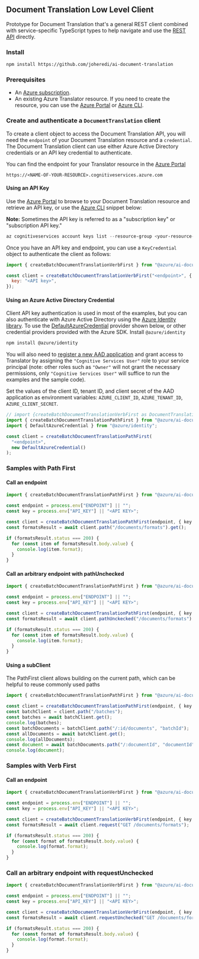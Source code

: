 ## Document Translation Low Level Client

Prototype for Document Translation that's a general REST client combined with service-specific TypeScript types to help navigate and use the [REST API][rest_api] directly.

### Install

```bash
npm install https://github.com/joheredi/ai-document-translation
```

### Prerequisites

- An [Azure subscription][azure_sub].
- An existing Azure Translator resource. If you need to create the resource, you can use the [Azure Portal][create_translator] or [Azure CLI][azure_cli].

### Create and authenticate a `DocumentTranslation` client

To create a client object to access the Document Translation API, you will need the `endpoint` of your Document Translation resource and a `credential`. The Document Translation client can use either Azure Active Directory credentials or an API key credential to authenticate.

You can find the endpoint for your Translator resource in the [Azure Portal][azure_portal]

`https://<NAME-OF-YOUR-RESOURCE>.cognitiveservices.azure.com`

#### Using an API Key

Use the [Azure Portal][azure_portal] to browse to your Document Translation resource and retrieve an API key, or use the [Azure CLI][azure_cli] snippet below:

**Note:** Sometimes the API key is referred to as a "subscription key" or "subscription API key."

```PowerShell
az cognitiveservices account keys list --resource-group <your-resource-group-name> --name <your-resource-name>
```

Once you have an API key and endpoint, you can use a `KeyCredential` object to authenticate the client as follows:

```js
import { createBatchDocumentTranslationVerbFirst } from "@azure/ai-document-translation";

const client = createBatchDocumentTranslationVerbFirst("<endpoint>", {
  key: "<API key>",
});
```

#### Using an Azure Active Directory Credential

Client API key authentication is used in most of the examples, but you can also authenticate with Azure Active Directory using the [Azure Identity library][azure_identity]. To use the [DefaultAzureCredential][defaultazurecredential] provider shown below,
or other credential providers provided with the Azure SDK. Install `@azure/identity`

```bash
npm install @azure/identity
```

You will also need to [register a new AAD application][register_aad_app] and grant access to Translator by assigning the `"Cognitive Services User"` role to your service principal (note: other roles such as `"Owner"` will not grant the necessary permissions, only `"Cognitive Services User"` will suffice to run the examples and the sample code).

Set the values of the client ID, tenant ID, and client secret of the AAD application as environment variables: `AZURE_CLIENT_ID`, `AZURE_TENANT_ID`, `AZURE_CLIENT_SECRET`.

```js
// import {createBatchDocumentTranslationVerbFirst as DocumentTranslation} from @azure/ai-document-translation;
import { createBatchDocumentTranslationPathFirst } from "@azure/ai-document-translation";
import { DefaultAzureCredential } from "@azure/identity";

const client = createBatchDocumentTranslationPathFirst(
  "<endpoint>",
  new DefaultAzureCredential()
);
```

### Samples with Path First

#### Call an endpoint

```typescript
import { createBatchDocumentTranslationPathFirst } from "@azure/ai-document-translation";

const endpoint = process.env["ENDPOINT"] || "";
const key = process.env["API_KEY"] || "<API KEY>";

const client = createBatchDocumentTranslationPathFirst(endpoint, { key });
const formatsResult = await client.path("/documents/formats").get();

if (formatsResult.status === 200) {
  for (const item of formatsResult.body.value) {
    console.log(item.format);
  }
}
```

#### Call an arbitrary endpoint with pathUnchecked

```typescript
import { createBatchDocumentTranslationPathFirst } from "@azure/ai-document-translation";

const endpoint = process.env["ENDPOINT"] || "";
const key = process.env["API_KEY"] || "<API KEY>";

const client = createBatchDocumentTranslationPathFirst(endpoint, { key });
const formatsResult = await client.pathUnckecked("/documents/formats").get();

if (formatsResult.status === 200) {
  for (const item of formatsResult.body.value) {
    console.log(item.format);
  }
}
```

#### Using a subClient

The PathFirst client allows building on the current path, which can be helpful to reuse commonly used paths

```typescript
import { createBatchDocumentTranslationPathFirst } from "@azure/ai-document-translation";

const client = createBatchDocumentTranslationPathFirst(endpoint, { key });
const batchClient = client.path("/batches");
const batches = await batchClient.get();
console.log(batches);
const batchDocuments = batchClient.path("/:id/documents", "batchId");
const allDocuments = await batchClient.get();
console.log(allDocuments);
const document = await batchDocuments.path("/:documentId", "documentId").get();
console.log(document);
```

### Samples with Verb First

#### Call an endpoint

```typescript
import { createBatchDocumentTranslationVerbFirst } from "@azure/ai-document-translation";

const endpoint = process.env["ENDPOINT"] || "";
const key = process.env["API_KEY"] || "<API KEY>";

const client = createBatchDocumentTranslationVerbFirst(endpoint, { key });
const formatsResult = await client.request("GET /documents/formats");

if (formatsResult.status === 200) {
  for (const format of formatsResult.body.value) {
    console.log(format.format);
  }
}
```

### Call an arbitrary endpoint with requestUnchecked

```typescript
import { createBatchDocumentTranslationVerbFirst } from "@azure/ai-document-translation";

const endpoint = process.env["ENDPOINT"] || "";
const key = process.env["API_KEY"] || "<API KEY>";

const client = createBatchDocumentTranslationVerbFirst(endpoint, { key });
const formatsResult = await client.requestUnchecked("GET /documents/formats");

if (formatsResult.status === 200) {
  for (const format of formatsResult.body.value) {
    console.log(format.format);
  }
}
```

[azure_cli]: https://docs.microsoft.com/cli/azure
[azure_sub]: https://azure.microsoft.com/free/
[create_translator]: https://ms.portal.azure.com/#create/Microsoft.CognitiveServicesTextTranslation
[azure_portal]: https://portal.azure.com
[azure_identity]: https://github.com/Azure/azure-sdk-for-js/tree/master/sdk/identity/identity
[register_aad_app]: https://docs.microsoft.com/azure/cognitive-services/authentication#assign-a-role-to-a-service-principal
[defaultazurecredential]: https://github.com/Azure/azure-sdk-for-js/tree/master/sdk/identity/identity#defaultazurecredential
[rest_api]: https://docs.microsoft.com/en-us/rest/api/cognitiveservices/translator/documenttranslation
